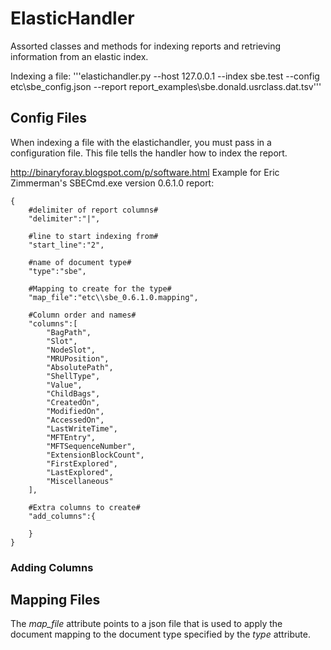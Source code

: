 # ElasticHandler
Assorted classes and methods for indexing reports and retrieving information from an elastic index.

Indexing a file:
'''elastichandler.py --host 127.0.0.1 --index sbe.test --config etc\sbe_config.json --report report_examples\sbe.donald.usrclass.dat.tsv'''

## Config Files
When indexing a file with the elastichandler, you must pass in a configuration file. This file tells the handler how to index the report.

http://binaryforay.blogspot.com/p/software.html
Example for Eric Zimmerman's SBECmd.exe version 0.6.1.0 report:
```
{
	#delimiter of report columns#
	"delimiter":"|",
	
	#line to start indexing from#
	"start_line":"2",
	
	#name of document type#
	"type":"sbe",
	
	#Mapping to create for the type#
	"map_file":"etc\\sbe_0.6.1.0.mapping",
	
	#Column order and names#
	"columns":[
		"BagPath",
		"Slot",
		"NodeSlot",
		"MRUPosition",
		"AbsolutePath",
		"ShellType",
		"Value",
		"ChildBags",
		"CreatedOn",
		"ModifiedOn",
		"AccessedOn",
		"LastWriteTime",
		"MFTEntry",
		"MFTSequenceNumber",
		"ExtensionBlockCount",
		"FirstExplored",
		"LastExplored",
		"Miscellaneous"
	],
	
	#Extra columns to create#
	"add_columns":{
		
	}
}
```

### Adding Columns
## Mapping Files
The *map_file* attribute points to a json file that is used to apply the document mapping to the document type specified by the *type* attribute.